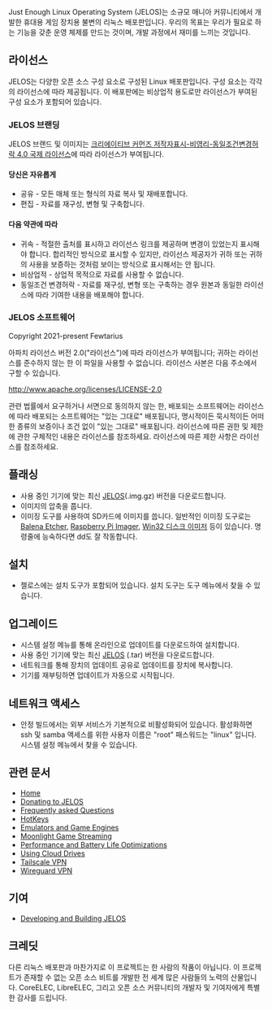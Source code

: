 Just Enough Linux Operating System (JELOS)는 소규모 매니아 커뮤니티에서 개발한 휴대용 게임 장치용 불변의 리눅스 배포판입니다. 우리의 목표는 우리가 필요로 하는 기능을 갖춘 운영 체제를 만드는 것이며, 개발 과정에서 재미를 느끼는 것입니다.

## 라이선스
JELOS는 다양한 오픈 소스 구성 요소로 구성된 Linux 배포판입니다. 구성 요소는 각각의 라이선스에 따라 제공됩니다. 이 배포판에는 비상업적 용도로만 라이선스가 부여된 구성 요소가 포함되어 있습니다.

### JELOS 브랜딩
JELOS 브랜드 및 이미지는 [크리에이티브 커먼즈 저작자표시-비영리-동일조건변경허락 4.0 국제 라이선스](https://creativecommons.org/licenses/by-nc-sa/4.0/)에 따라 라이선스가 부여됩니다.

#### 당신은 자유롭게
* 공유 - 모든 매체 또는 형식의 자료 복사 및 재배포합니다.
* 편집 - 자료를 재구성, 변형 및 구축합니다.

#### 다음 약관에 따라
* 귀속 - 적절한 출처를 표시하고 라이선스 링크를 제공하며 변경이 있었는지 표시해야 합니다. 합리적인 방식으로 표시할 수 있지만, 라이선스 제공자가 귀하 또는 귀하의 사용을 보증하는 것처럼 보이는 방식으로 표시해서는 안 됩니다.
* 비상업적 - 상업적 목적으로 자료를 사용할 수 없습니다.
* 동일조건 변경허락 - 자료를 재구성, 변형 또는 구축하는 경우 원본과 동일한 라이선스에 따라 기여한 내용을 배포해야 합니다.

### JELOS 소프트웨어
Copyright 2021-present Fewtarius

아파치 라이선스 버전 2.0("라이선스")에 따라 라이선스가 부여됩니다;
귀하는 라이선스를 준수하지 않는 한 이 파일을 사용할 수 없습니다.
라이선스 사본은 다음 주소에서 구할 수 있습니다.

http://www.apache.org/licenses/LICENSE-2.0

관련 법률에서 요구하거나 서면으로 동의하지 않는 한, 배포되는 소프트웨어는
라이선스에 따라 배포되는 소프트웨어는 "있는 그대로" 배포됩니다,
명시적이든 묵시적이든 어떠한 종류의 보증이나 조건 없이 "있는 그대로" 배포됩니다.
라이선스에 따른 권한 및 제한에 관한 구체적인 내용은 라이선스를 참조하세요.
라이선스에 따른 제한 사항은 라이선스를 참조하세요.

## 플래싱
* 사용 중인 기기에 맞는 최신 [JELOS](https://github.com/UzuCore/JELOS/releases)(.img.gz) 버전을 다운로드합니다.
* 이미지의 압축을 풉니다.
* 이미징 도구를 사용하여 SD카드에 이미지를 씁니다. 일반적인 이미징 도구로는 [Balena Etcher](https://www.balena.io/etcher/), [Raspberry Pi Imager](https://www.raspberrypi.com/software/), [Win32 디스크 이미저](https://sourceforge.net/projects/win32diskimager/) 등이 있습니다. 명령줄에 능숙하다면 dd도 잘 작동합니다.

## 설치
* 젤로스에는 설치 도구가 포함되어 있습니다. 설치 도구는 도구 메뉴에서 찾을 수 있습니다.

## 업그레이드
* 시스템 설정 메뉴를 통해 온라인으로 업데이트를 다운로드하여 설치합니다.
* 사용 중인 기기에 맞는 최신 [JELOS](https://github.com/UzuCore/JELOS/releases) (.tar) 버전을 다운로드합니다.
* 네트워크를 통해 장치의 업데이트 공유로 업데이트를 장치에 복사합니다.
* 기기를 재부팅하면 업데이트가 자동으로 시작됩니다.

## 네트워크 액세스
* 안정 빌드에서는 외부 서비스가 기본적으로 비활성화되어 있습니다. 활성화하면 ssh 및 samba 액세스를 위한 사용자 이름은 "root" 패스워드는 "linux" 입니다. 시스템 설정 메뉴에서 찾을 수 있습니다.

## 관련 문서
* [Home](https://github.com/JustEnoughLinuxOS/distribution/wiki)
* [Donating to JELOS](https://github.com/JustEnoughLinuxOS/distribution/wiki/Donating-to-JELOS)
* [Frequently asked Questions](https://github.com/JustEnoughLinuxOS/distribution/wiki/Frequently-Asked-Questions)
* [HotKeys](https://github.com/JustEnoughLinuxOS/distribution/wiki/Hotkeys)
* [Emulators and Game Engines](https://github.com/JustEnoughLinuxOS/distribution/wiki/JELOS-emulators-and-game-engines)
* [Moonlight Game Streaming](https://github.com/JustEnoughLinuxOS/distribution/wiki/Moonlight-Game-Streaming)
* [Performance and Battery Life Optimizations](https://github.com/JustEnoughLinuxOS/distribution/wiki/Performance-and-Battery-Life-Optimizations)
* [Using Cloud Drives](https://github.com/JustEnoughLinuxOS/distribution/wiki/Using-Cloud-Drives)
* [Tailscale VPN](https://github.com/JustEnoughLinuxOS/distribution/wiki/Tailscale-VPN)
* [Wireguard VPN](https://github.com/JustEnoughLinuxOS/distribution/wiki/WireGuard-VPN)

## 기여
* [Developing and Building JELOS](https://github.com/UzuCore/JELOS/blob/dev/BUILDING.md)

## 크레딧
다른 리눅스 배포판과 마찬가지로 이 프로젝트는 한 사람의 작품이 아닙니다. 이 프로젝트가 존재할 수 없는 오픈 소스 비트를 개발한 전 세계 많은 사람들의 노력의 산물입니다. CoreELEC, LibreELEC, 그리고 오픈 소스 커뮤니티의 개발자 및 기여자에게 특별한 감사를 드립니다.
